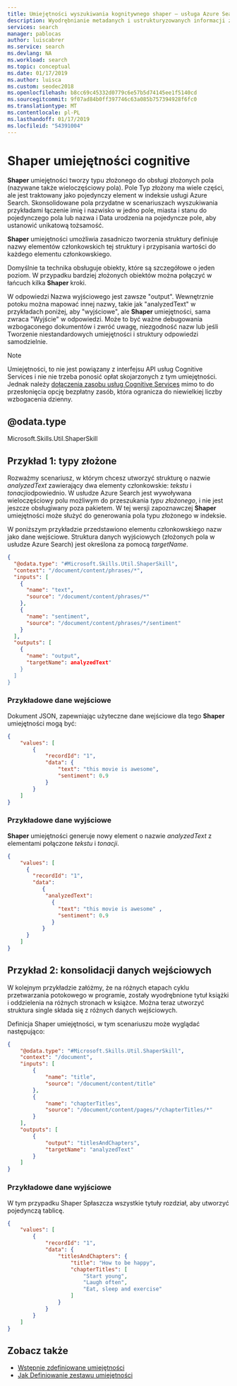```yaml
---
title: Umiejętności wyszukiwania kognitywnego shaper — usługa Azure Search
description: Wyodrębnianie metadanych i ustrukturyzowanych informacji z danych bez struktury i kształtować je jako typ złożony w usłudze Azure Search wzbogacony potok.
services: search
manager: pablocas
author: luiscabrer
ms.service: search
ms.devlang: NA
ms.workload: search
ms.topic: conceptual
ms.date: 01/17/2019
ms.author: luisca
ms.custom: seodec2018
ms.openlocfilehash: b8cc69c45332d0779c6e57b5d74145ee1f5140cd
ms.sourcegitcommit: 9f07ad84b0ff397746c63a085b757394928f6fc0
ms.translationtype: MT
ms.contentlocale: pl-PL
ms.lasthandoff: 01/17/2019
ms.locfileid: "54391004"
---
```

#   <a name="shaper-cognitive-skill"></a>Shaper umiejętności cognitive

**Shaper** umiejętności tworzy typu złożonego do obsługi złożonych pola (nazywane także wieloczęściowy pola). Pole Typ złożony ma wiele części, ale jest traktowany jako pojedynczy element w indeksie usługi Azure Search. Skonsolidowane pola przydatne w scenariuszach wyszukiwania przykładami łączenie imię i nazwisko w jedno pole, miasta i stanu do pojedynczego pola lub nazwa i Data urodzenia na pojedyncze pole, aby ustanowić unikatową tożsamość.

**Shaper** umiejętności umożliwia zasadniczo tworzenia struktury definiuje nazwy elementów członkowskich tej struktury i przypisania wartości do każdego elementu członkowskiego.

Domyślnie ta technika obsługuje obiekty, które są szczegółowe o jeden poziom. W przypadku bardziej złożonych obiektów można połączyć w łańcuch kilka **Shaper** kroki.

W odpowiedzi Nazwa wyjściowego jest zawsze "output". Wewnętrznie potoku można mapować innej nazwy, takie jak "analyzedText" w przykładach poniżej, aby "wyjściowe", ale **Shaper** umiejętności, sama zwraca "Wyjście" w odpowiedzi. Może to być ważne debugowania wzbogaconego dokumentów i zwróć uwagę, niezgodność nazw lub jeśli Tworzenie niestandardowych umiejętności i struktury odpowiedzi samodzielnie.

> [!NOTE]
> Umiejętności, to nie jest powiązany z interfejsu API usług Cognitive Services i nie nie trzeba ponosić opłat skojarzonych z tym umiejętności. Jednak należy [dołączenia zasobu usług Cognitive Services](cognitive-search-attach-cognitive-services.md) mimo to do przesłonięcia opcję bezpłatny zasób, która ogranicza do niewielkiej liczby wzbogacenia dzienny.

## <a name="odatatype"></a>@odata.type  
Microsoft.Skills.Util.ShaperSkill

## <a name="sample-1-complex-types"></a>Przykład 1: typy złożone

Rozważmy scenariusz, w którym chcesz utworzyć strukturę o nazwie *analyzedText* zawierający dwa elementy członkowskie: *tekstu* i *tonacji*odpowiednio. W usłudze Azure Search jest wywoływana wieloczęściowy polu możliwym do przeszukania *typu złożonego*, i nie jest jeszcze obsługiwany poza pakietem. W tej wersji zapoznawczej **Shaper** umiejętności może służyć do generowania pola typu złożonego w indeksie. 

W poniższym przykładzie przedstawiono elementu członkowskiego nazw jako dane wejściowe. Struktura danych wyjściowych (złożonych pola w usłudze Azure Search) jest określona za pomocą *targetName*. 


```json
{
  "@odata.type": "#Microsoft.Skills.Util.ShaperSkill",
  "context": "/document/content/phrases/*",
  "inputs": [
    {
      "name": "text",
      "source": "/document/content/phrases/*"
    },
    {
      "name": "sentiment",
      "source": "/document/content/phrases/*/sentiment"
    }
  ],
  "outputs": [
    {
      "name": "output",
      "targetName": analyzedText"
    }
  ]
}
```

### <a name="sample-input"></a>Przykładowe dane wejściowe
Dokument JSON, zapewniając użyteczne dane wejściowe dla tego **Shaper** umiejętności mogą być:

```json
{
    "values": [
        {
            "recordId": "1",
            "data": {
                "text": "this movie is awesome",
                "sentiment": 0.9
            }
        }
    ]
}
```


### <a name="sample-output"></a>Przykładowe dane wyjściowe
**Shaper** umiejętności generuje nowy element o nazwie *analyzedText* z elementami połączone *tekstu* i *tonacji*. 

```json
{
    "values": [
      {
        "recordId": "1",
        "data":
           {
            "analyzedText": 
              {
                "text": "this movie is awesome" ,
                "sentiment": 0.9
              }
           }
      }
    ]
}
```

## <a name="sample-2-input-consolidation"></a>Przykład 2: konsolidacji danych wejściowych

W kolejnym przykładzie załóżmy, że na różnych etapach cyklu przetwarzania potokowego w programie, zostały wyodrębnione tytuł książki i oddzielenia na różnych stronach w książce. Można teraz utworzyć struktura single składa się z różnych danych wejściowych.

Definicja Shaper umiejętności, w tym scenariuszu może wyglądać następująco:

```json
{
    "@odata.type": "#Microsoft.Skills.Util.ShaperSkill",
    "context": "/document",
    "inputs": [
        {
            "name": "title",
            "source": "/document/content/title"
        },
        {
            "name": "chapterTitles",
            "source": "/document/content/pages/*/chapterTitles/*"
        }
    ],
    "outputs": [
        {
            "output": "titlesAndChapters",
            "targetName": "analyzedText"
        }
    ]
}
```

### <a name="sample-output"></a>Przykładowe dane wyjściowe
W tym przypadku Shaper Spłaszcza wszystkie tytuły rozdział, aby utworzyć pojedynczą tablicę. 

```json
{
    "values": [
        {
            "recordId": "1",
            "data": {
                "titlesAndChapters": {
                    "title": "How to be happy",
                    "chapterTitles": [
                        "Start young",
                        "Laugh often",
                        "Eat, sleep and exercise"
                    ]
                }
            }
        }
    ]
}
```

## <a name="see-also"></a>Zobacz także

+ [Wstępnie zdefiniowane umiejętności](cognitive-search-predefined-skills.md)
+ [Jak Definiowanie zestawu umiejętności](cognitive-search-defining-skillset.md)


